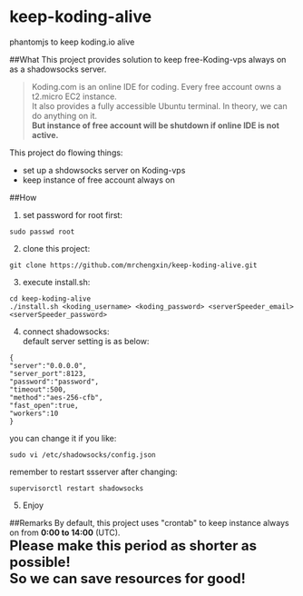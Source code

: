 # keep-koding-alive
phantomjs to keep koding.io alive  

##What
This project provides solution to keep free-Koding-vps always on as a shadowsocks server.  

> Koding.com is an online IDE for coding. Every free account owns a t2.micro EC2 instance.  
> It also provides a fully accessible Ubuntu terminal. In theory, we can do anything on it.  
> **But instance of free account will be shutdown if online IDE is not active.**

This project do flowing things:
* set up a shdowsocks server on Koding-vps
* keep instance of free account always on

##How
1. set password for root first:  
```
sudo passwd root
```
2. clone this project:  
```
git clone https://github.com/mrchengxin/keep-koding-alive.git
```
3. execute install.sh:  
```
cd keep-koding-alive
./install.sh <koding_username> <koding_password> <serverSpeeder_email> <serverSpeeder_password>
```
4. connect shadowsocks:  
default server setting is as below:  
```
{
"server":"0.0.0.0",
"server_port":8123,
"password":"password",
"timeout":500,
"method":"aes-256-cfb",
"fast_open":true,
"workers":10
}
```
you can change it if you like:  
```
sudo vi /etc/shadowsocks/config.json
```
remember to restart ssserver after changing:  
```
supervisorctl restart shadowsocks
```
5. Enjoy

##Remarks
By default, this project uses "crontab" to keep instance always on from **0:00 to 14:00** (UTC).  
<font size='5'>
**Please make this period as shorter as possible!  
So we can save resources for good!**
</font>  
